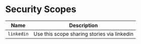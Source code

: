 # Security Scopes

| Name | Description |
|------|-------------|
| `linkedin` | Use this scope sharing stories via linkedin |



